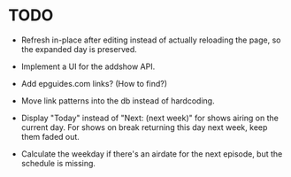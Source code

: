 # TODO

- Refresh in-place after editing instead of actually
  reloading the page, so the expanded day is preserved.

- Implement a UI for the addshow API.

- Add epguides.com links? (How to find?)

- Move link patterns into the db instead of hardcoding.

- Display "Today" instead of "Next: (next week)" for
  shows airing on the current day. For shows on break
  returning this day next week, keep them faded out.

- Calculate the weekday if there's an airdate for
  the next episode, but the schedule is missing.

